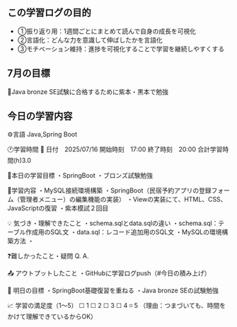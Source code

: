 ## この学習ログの目的
* ①振り返り用：1週間ごとにまとめて読んで自身の成長を可視化
* ②言語化：どんな力を意識して伸ばしたかを言語化
* ③モチベーション維持：進捗を可視化することで学習を継続しやすくする

## 7月の目標
📝Java bronze SE試験に合格するために紫本・黒本で勉強

## 今日の学習内容
⚙️言語 Java,Spring Boot

🕐学習時間
📅 日付　2025/07/16
開始時刻　17:00
終了時刻　20:00
合計学習時間(h)3.0

🎯本日の学習目標
・SpringBoot
・ブロンズ試験勉強

📝学習内容
・MySQL接続環境構築
・SpringBoot（民宿予約アプリの登録フォーム（管理者メニュー）の編集機能の実装）
・Viewの実装にて、HTML、CSS、JavaScriptの復習
・紫本模試２回目

💡 気づき・理解できたこと
・schema.sqlとdata.sqlの違い
  ・schema.sql：テーブル作成用のSQL文
  ・data.sql：レコード追加用のSQL文
・MySQLの環境構築方法
・

❓難しかったこと・疑問
Q.
A. 

📤 アウトプットしたこと
・GitHubに学習ログpush（#今日の積み上げ）

🌱 明日の目標
・SpringBoot基礎復習を重ねる
・Java bronze SEの試験勉強

📈 学習の満足度（1〜5）
☐ 1 ☐ 2 ☐ 3 ☐ 4 ◽️ 5
（理由：つまづいても、時間をかけて理解できているからOK）